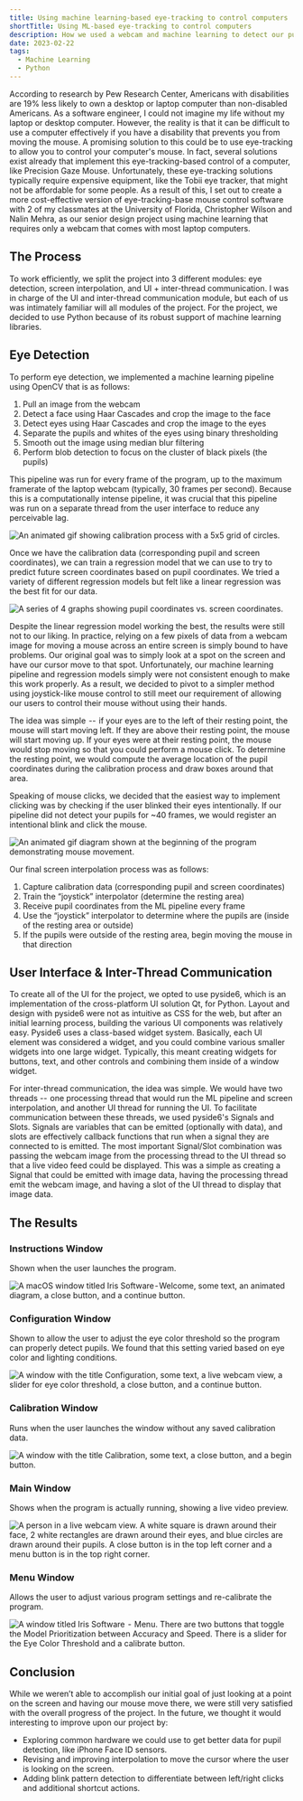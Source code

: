 ```yaml
---
title: Using machine learning-based eye-tracking to control computers
shortTitle: Using ML-based eye-tracking to control computers
description: How we used a webcam and machine learning to detect our pupils are use them to control a computer's mouse cursor.
date: 2023-02-22
tags:
  - Machine Learning
  - Python
---
```


According to research by Pew Research Center, Americans with disabilities are 19% less likely to own a desktop or laptop computer than non-disabled Americans. As a software engineer, I could not imagine my life without my laptop or desktop computer. However, the reality is that it can be difficult to use a computer effectively if you have a disability that prevents you from moving the mouse. A promising solution to this could be to use eye-tracking to allow you to control your computer's mouse. In fact, several solutions exist already that implement this eye-tracking-based control of a computer, like Precision Gaze Mouse. Unfortunately, these eye-tracking solutions typically require expensive equipment, like the Tobii eye tracker, that might not be affordable for some people. As a result of this, I set out to create a more cost-effective version of eye-tracking-base mouse control software with 2 of my classmates at the University of Florida, Christopher Wilson and Nalin Mehra, as our senior design project using machine learning that requires only a webcam that comes with most laptop computers.

## The Process

To work efficiently, we split the project into 3 different modules: eye detection, screen interpolation, and UI + inter-thread communication. I was in charge of the UI and inter-thread communication module, but each of us was intimately familiar will all modules of the project. For the project, we decided to use Python because of its robust support of machine learning libraries.

## Eye Detection

To perform eye detection, we implemented a machine learning pipeline using OpenCV that is as follows:

1. Pull an image from the webcam
2. Detect a face using Haar Cascades and crop the image to the face
3. Detect eyes using Haar Cascades and crop the image to the eyes
4. Separate the pupils and whites of the eyes using binary thresholding
5. Smooth out the image using median blur filtering
6. Perform blob detection to focus on the cluster of black pixels (the pupils)

This pipeline was run for every frame of the program, up to the maximum framerate of the laptop webcam (typically, 30 frames per second). Because this is a computationally intense pipeline, it was crucial that this pipeline was run on a separate thread from the user interface to reduce any perceivable lag.

![An animated gif showing calibration process with a 5x5 grid of circles.](/images/words/001/calibration.gif)

Once we have the calibration data (corresponding pupil and screen coordinates), we can train a regression model that we can use to try to predict future screen coordinates based on pupil coordinates. We tried a variety of different regression models but felt like a linear regression was the best fit for our data.

![A series of 4 graphs showing pupil coordinates vs. screen coordinates.](/images/words/001/linear-regression.webp)

Despite the linear regression model working the best, the results were still not to our liking. In practice, relying on a few pixels of data from a webcam image for moving a mouse across an entire screen is simply bound to have problems. Our original goal was to simply look at a spot on the screen and have our cursor move to that spot. Unfortunately, our machine learning pipeline and regression models simply were not consistent enough to make this work properly. As a result, we decided to pivot to a simpler method using joystick-like mouse control to still meet our requirement of allowing our users to control their mouse without using their hands.

The idea was simple  --  if your eyes are to the left of their resting point, the mouse will start moving left. If they are above their resting point, the mouse will start moving up. If your eyes were at their resting point, the mouse would stop moving so that you could perform a mouse click. To determine the resting point, we would compute the average location of the pupil coordinates during the calibration process and draw boxes around that area.

Speaking of mouse clicks, we decided that the easiest way to implement clicking was by checking if the user blinked their eyes intentionally. If our pipeline did not detect your pupils for ~40 frames, we would register an intentional blink and click the mouse.

![An animated gif diagram shown at the beginning of the program demonstrating mouse movement.](/images/words/001/mouse-movement-diagram.gif)

Our final screen interpolation process was as follows:

1. Capture calibration data (corresponding pupil and screen coordinates)
2. Train the “joystick” interpolator (determine the resting area)
3. Receive pupil coordinates from the ML pipeline every frame
4. Use the “joystick” interpolator to determine where the pupils are (inside of the resting area or outside)
5. If the pupils were outside of the resting area, begin moving the mouse in that direction

## User Interface & Inter-Thread Communication

To create all of the UI for the project, we opted to use pyside6, which is an implementation of the cross-platform UI solution Qt, for Python. Layout and design with pyside6 were not as intuitive as CSS for the web, but after an initial learning process, building the various UI components was relatively easy. Pyside6 uses a class-based widget system. Basically, each UI element was considered a widget, and you could combine various smaller widgets into one large widget. Typically, this meant creating widgets for buttons, text, and other controls and combining them inside of a window widget.

For inter-thread communication, the idea was simple. We would have two threads --  one processing thread that would run the ML pipeline and screen interpolation, and another UI thread for running the UI. To facilitate communication between these threads, we used pyside6's Signals and Slots. Signals are variables that can be emitted (optionally with data), and slots are effectively callback functions that run when a signal they are connected to is emitted. The most important Signal/Slot combination was passing the webcam image from the processing thread to the UI thread so that a live video feed could be displayed. This was a simple as creating a Signal that could be emitted with image data, having the processing thread emit the webcam image, and having a slot of the UI thread to display that image data.

## The Results

### Instructions Window

Shown when the user launches the program.

![A macOS window titled Iris Software - Welcome, some text, an animated diagram, a close button, and a continue button.](/images/words/001/instructions-window.webp)

### Configuration Window

Shown to allow the user to adjust the eye color threshold so the program can properly detect pupils. We found that this setting varied based on eye color and lighting conditions.

![A window with the title Configuration, some text, a live webcam view, a slider for eye color threshold, a close button, and a continue button.](/images/words/001/configuration-window.webp)

### Calibration Window

Runs when the user launches the window without any saved calibration data.

![A window with the title Calibration, some text, a close button, and a begin button.](/images/words/001/calibration-window.webp)

### Main Window

Shows when the program is actually running, showing a live video preview.

![A person in a live webcam view. A white square is drawn around their face, 2 white rectangles are drawn around their eyes, and blue circles are drawn around their pupils. A close button is in the top left corner and a menu button is in the top right corner.](/images/words/001/main-window.webp)

### Menu Window

Allows the user to adjust various program settings and re-calibrate the program.

![A window titled Iris Software  -  Menu. There are two buttons that toggle the Model Prioritization between Accuracy and Speed. There is a slider for the Eye Color Threshold and a calibrate button.](/images/words/001/menu-window.webp)

## Conclusion

While we weren’t able to accomplish our initial goal of just looking at a point on the screen and having our mouse move there, we were still very satisfied with the overall progress of the project. In the future, we thought it would interesting to improve upon our project by:

- Exploring common hardware we could use to get better data for pupil detection, like iPhone Face ID sensors.
- Revising and improving interpolation to move the cursor where the user is looking on the screen.
- Adding blink pattern detection to differentiate between left/right clicks and additional shortcut actions.
